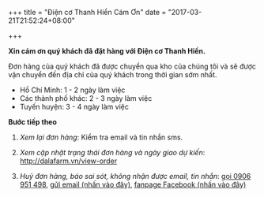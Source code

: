 +++
title = "Điện cơ Thanh Hiền Cám Ơn"
date = "2017-03-21T21:52:24+08:00"

+++

**Xin cám ơn quý khách đã đặt hàng với Điện cơ Thanh Hiền.** 

Đơn hàng của quý khách đã được chuyển qua kho của chúng tôi và sẽ được vận chuyển đến địa chỉ của quý khách trong 
thời gian sớm nhất.

  * Hồ Chí Minh: 1 - 2 ngày làm việc
  * Các thành phố khác: 2 - 3 ngày làm việc
  * Tuyến huyện: 3 - 4 ngày làm việc 

**Bước tiếp theo**

1. _Xem lại đơn hàng_: Kiểm tra email và tin nhắn sms.

2. _Xem cập nhật trạng thái đơn hàng và ngày giao dự kiến_: http://dalafarm.vn/view-order

3. _Huỷ đơn hàng, báo sai sót, không nhận được email, tin nhắn_: [gọi 0906 951 498](tel:0906951498), [gửi email (nhấn vào đây)](mailto:info@dalafarm.vn), [fanpage Facebook (nhấn vào đây)](https://fb.me/dalafarm.vn) 

